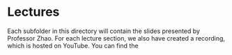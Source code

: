# Lectures

Each subfolder in this directory will contain the slides presented by Professor Zhao. For each lecture section, we also have created a recording, which is hosted on YouTube. You can find the 